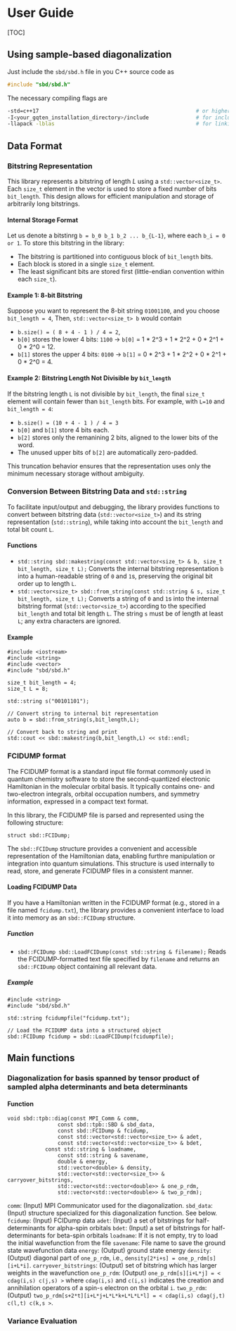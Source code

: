 # User Guide

[TOC]

## Using sample-based diagonalization
Just include the `sbd/sbd.h` file in you C++ source code as
```cpp
#include "sbd/sbd.h"
```
The necessary compiling flags are
```sh
-std=c++17                                                  # or higher
-I<your_gqten_installation_directory>/include               # for including header files
-llapack -lblas                                             # for linking BLAS and LAPACK
```

## Data Format

### Bitstring Representation

This library represents a bitstring of length $L$ using a `std::vector<size_t>`.
Each `size_t` element in the vector is used to store a fixed number of bits `bit_length`.
This design allows for efficient manipulation and storage of arbitrarily long bitstrings.

#### Internal Storage Format
Let us denote a bitstinrg `b = b_0 b_1 b_2 ... b_{L-1}`, where each `b_i = 0 or 1`.
To store this bitstring in the library:
- The bitstring is partitioned into contiguous block of `bit_length` bits.
- Each block is stored in a single `size_t` element.
- The least significant bits are stored first (little-endian convention within each `size_t`).

#### Example 1: 8-bit Bitstring
Suppose you want to represent the 8-bit string `01001100`, and you choose `bit_length = 4`, Then, `std::vector<size_t> b` would contain
- `b.size() = ( 8 + 4 - 1 ) / 4 = 2`,
- `b[0]` stores the lower 4 bits: `1100` -> `b[0]` = 1 * 2^3 + 1 * 2^2 + 0 * 2^1 + 0 * 2^0 = 12.
- `b[1]` stores the upper 4 bits: `0100` -> `b[1]` = 0 * 2^3 + 1 * 2^2 + 0 * 2^1 + 0 * 2^0 = 4.

#### Example 2: Bitstring Length Not Divisible by `bit_length`
If the bitstring length `L` is not divisible by `bit_length`, the final `size_t` element will contain fewer than `bit_length` bits. For example, with `L=10` and `bit_length = 4`:
- `b.size() = (10 + 4 - 1 ) / 4 = 3`
- `b[0]` and `b[1]` store 4 bits each.
- `b[2]` stores only the remanining 2 bits, aligned to the lower bits of the word.
- The unused upper bits of `b[2]` are automatically zero-padded.

This truncation behavior ensures that the representation uses only the minimum necessary storage without ambiguity.

### Conversion Between Bitstring Data and `std::string`

To facilitate input/output and debugging, the library provides functions to convert between bitstring data (`std::vector<size_t>`) and its string representation (`std::string`), while taking into account the `bit_length` and total bit count `L`.

#### Functions

- `std::string sbd::makestring(const std::vector<size_t> & b, size_t bit_length, size_t L);`
  Converts the internal bitstring representation `b` into a human-readable string of `0` and `1`s, preserving the original bit order up to length `L`.
- `std::vector<size_t> sbd::from_string(const std::string & s, size_t bit_length, size_t L);`
  Converts a string of `0` and `1`s into the internal bitstring format (`std::vector<size_t>`) according to the specified `bit_length` and total bit length `L`. The string `s` must be of length at least `L`; any extra characters are ignored.

#### Example
```
#include <iostream>
#include <string>
#include <vector>
#include "sbd/sbd.h"

size_t bit_length = 4;
size_t L = 8;

std::string s("00101101");

// Convert string to internal bit representation
auto b = sbd::from_string(s,bit_length,L);

// Convert back to string and print
std::cout << sbd::makestring(b,bit_length,L) << std::endl;

```

### FCIDUMP format

The FCIDUMP format is a standard input file format commonly used in quantum chemistry software to store the second-quantized electronic Hamiltonian in the molecular orbital basis. It typically contains one- and two-electron integrals, orbital occupation numbers, and symmetry information, expressed in a compact text format.

In this library, the FCIDUMP file is parsed and represented using the following structure:

```
struct sbd::FCIDump;
```
The `sbd::FCIDump` structure provides a convenient and accessible representation of the Hamiltonian data, enabling furthre manipulation or integration into quantum simulations. This structure is used internally to read, store, and generate FCIDUMP files in a consistent manner.

#### Loading FCIDUMP Data

If you have a Hamiltonian written in the FCIDUMP format (e.g., stored in a file named `fcidump.txt`), the library provides a convenient interface to load it into memory as an `sbd::FCIDump` structure.

##### Function
- `sbd::FCIDump sbd::LoadFCIDump(const std::string & filename);`
  Reads the FCIDUMP-formatted text file specified by `filename` and returns an `sbd::FCIDump` object containing all relevant data.

##### Example
```
#include <string>
#include "sbd/sbd.h"

std::string fcidumpfile("fcidump.txt");

// Load the FCIDUMP data into a structured object
sbd::FCIDump fcidump = sbd::LoadFCIDump(fcidumpfile);
```

## Main functions

### Diagonalization for basis spanned by tensor product of sampled alpha determinants and beta determinants

#### Function
```
void sbd::tpb::diag(const MPI_Comm & comm,
     		    const sbd::tpb::SBD & sbd_data,
	            const sbd::FCIDump & fcidump,
	            const std::vector<std::vector<size_t>> & adet,
	            const std::vector<std::vector<size_t>> & bdet,
		    const std::string & loadname,
	      	    const std::string & savename,
	      	    double & energy,
	      	    std::vector<double> & density,
	      	    std::vector<std::vector<size_t>> & carryover_bitstrings,
	      	    std::vector<std::vector<double>> & one_p_rdm,
	      	    std::vector<std::vector<double>> & two_p_rdm);
```

`comm`: (Input) MPI Communicator used for the diagonalization.
`sbd_data`: (Input) structure specialized for this diagonalization function. See below.
`fcidump`: (Input) FCIDump data
`adet`: (Input) a set of bitstrings for half-determinants for alpha-spin orbitals
`bdet`: (Input) a set of bitstrings for half-determinants for beta-spin orbitals
`loadname`: If it is not empty, try to load the initial wavefunction from the file
`savename`: File name to save the ground state wavefunction data
`energy`: (Output) ground state energy
`density`: (Output) diagonal part of `one_p_rdm`, i.e., `density[2*i+s] = one_p_rdm[s][i+L*i]`.
`carryover_bitstrings`: (Output) set of bitstring which has larger weights in the wavefunction
`one_p_rdm`: (Output) `one_p_rdm[s][i+L*j] = < cdag(i,s) c(j,s) >` where `cdag(i,s)` and `c(i,s)` indicates the creation and annihilation operators of a spin-`s` electron on the orbital `i`.
`two_p_rdm`: (Output) `two_p_rdm[s+2*t][i+L*j+L*L*k+L*L*L*l] = < cdag(i,s) cdag(j,t) c(l,t) c(k,s >`.

### Variance Evaluation

